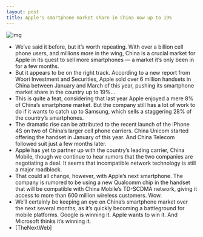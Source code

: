 ```yaml
---
layout: post
title: Apple's smartphone market share in China now up to 19%
---
```

![img](http://media.idownloadblog.com/wp-content/uploads/2012/01/iPhone-4-China.jpg)
* We’ve said it before, but it’s worth repeating. With over a billion cell phone users, and millions more in the wing, China is a crucial market for Apple in its quest to sell more smartphones — a market it’s only been in for a few months.
* But it appears to be on the right track. According to a new report from Woori Investment and Securities, Apple sold over 6 million handsets in China between January and March of this year, pushing its smartphone market share in the country up to 19%…
* This is quite a feat, considering that last year Apple enjoyed a mere 8% of China’s smartphone market. But the company still has a lot of work to do if it wants to catch up to Samsung, which sells a staggering 28% of the country’s smartphones.
* The dramatic rise can be attributed to the recent launch of the iPhone 4S on two of China’s larger cell phone carriers. China Unicom started offering the handset in January of this year. And China Telecom followed suit just a few months later.
* Apple has yet to partner up with the country’s leading carrier, China Mobile, though we continue to hear rumors that the two companies are negotiating a deal. It seems that incompatible network technology is still a major roadblock.
* That could all change, however, with Apple’s next smartphone. The company is rumored to be using a new Qualcomm chip in the handset that will be compatible with China Mobile’s TD-SCDMA network, giving it access to more than 600 million wireless customers. Wow.
* We’ll certainly be keeping an eye on China’s smartphone market over the next several months, as it’s quickly becoming a battleground for mobile platforms. Google is winning it. Apple wants to win it. And Microsoft thinks it’s winning it.
* [TheNextWeb]

